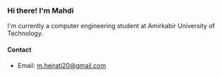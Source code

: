 ### Hi there!  I'm Mahdi

I'm currently a computer engineering student at Amirkabir University of Technology.

#### Contact
- Email: m.hejrati20@gmail.com
